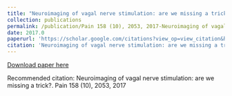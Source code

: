 ```yaml
---
title: "Neuroimaging of vagal nerve stimulation: are we missing a trick?"
collection: publications
permalink: /publication/Pain 158 (10), 2053, 2017-Neuroimaging of vagal nerve stimulation: are we missing a trick?
date: 2017.0
paperurl: 'https://scholar.google.com/citations?view_op=view_citation&hl=en&user=CVvowJAAAAAJ&pagesize=100&citation_for_view=CVvowJAAAAAJ:u5HHmVD_uO8C'
citation: 'Neuroimaging of vagal nerve stimulation: are we missing a trick?. Pain 158 (10), 2053, 2017'
---
```

[Download paper here](https://scholar.google.com/citations?view_op=view_citation&hl=en&user=CVvowJAAAAAJ&pagesize=100&citation_for_view=CVvowJAAAAAJ:u5HHmVD_uO8C)

Recommended citation: Neuroimaging of vagal nerve stimulation: are we missing a trick?. Pain 158 (10), 2053, 2017